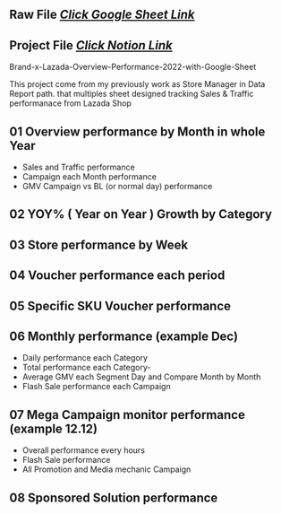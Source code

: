 
## Raw File [_Click Google Sheet Link_](https://docs.google.com/spreadsheets/d/1w4XENnSlNQBMUr8b6uPWpecpStQHeg-q/edit?usp=sharing&ouid=108737055658832320010&rtpof=true&sd=true)

## Project File [_Click Notion Link_](https://suphakit-panthu.notion.site/Design-Tracking-Data-Lazada-Shop-performance-eb94488e361a418285e76766ec328ea9?pvs=4)

Brand-x-Lazada-Overview-Performance-2022-with-Google-Sheet

This project come from my previously work as Store Manager in Data Report path. 
that multiples sheet designed tracking Sales & Traffic performanace from Lazada Shop

## 01 Overview performance by Month in whole Year
- Sales and Traffic performance
- Campaign each Month performance
- GMV Campaign vs BL (or normal day) performance
## 02 YOY% ( Year on Year ) Growth by Category
## 03 Store performance by Week
## 04 Voucher performance each period
## 05 Specific SKU Voucher performance
## 06 Monthly performance (example Dec)
- Daily performance each Category
- Total performance each Category-
- Average GMV each Segment Day and Compare Month by Month
- Flash Sale performance each Campaign
## 07 Mega Campaign monitor performance (example 12.12)
- Overall performance every hours
- Flash Sale performance
- All Promotion and Media mechanic Campaign
## 08 Sponsored Solution performance